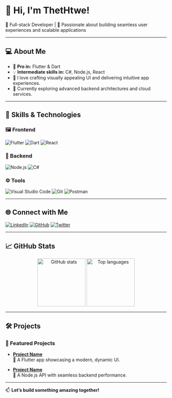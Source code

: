 # 👋 Hi, I'm ThetHtwe!

🎯 Full-stack Developer | 🚀 Passionate about building seamless user experiences and scalable applications

---

## 💻 About Me
- 🌟 **Pro in:** Flutter & Dart  
- 💡 **Intermediate skills in:** C#, Node.js, React  
- 💼 I love crafting visually appealing UI and delivering intuitive app experiences.  
- 🌱 Currently exploring advanced backend architectures and cloud services.  

---

## 🚀 Skills & Technologies

### 🖼️ Frontend
![Flutter](https://img.shields.io/badge/-Flutter-02569B?style=for-the-badge&logo=flutter&logoColor=white)
![Dart](https://img.shields.io/badge/-Dart-0175C2?style=for-the-badge&logo=dart&logoColor=white)
![React](https://img.shields.io/badge/-React-61DAFB?style=for-the-badge&logo=react&logoColor=white)

### 🔧 Backend
![Node.js](https://img.shields.io/badge/-Node.js-339933?style=for-the-badge&logo=node.js&logoColor=white)
![C#](https://img.shields.io/badge/-C%23-239120?style=for-the-badge&logo=csharp&logoColor=white)

### ⚙️ Tools
![Visual Studio Code](https://img.shields.io/badge/-VS%20Code-007ACC?style=for-the-badge&logo=visual-studio-code&logoColor=white)
![Git](https://img.shields.io/badge/-Git-F05032?style=for-the-badge&logo=git&logoColor=white)
![Postman](https://img.shields.io/badge/-Postman-FF6C37?style=for-the-badge&logo=postman&logoColor=white)

---

## 🌐 Connect with Me
[![LinkedIn](https://img.shields.io/badge/-LinkedIn-0A66C2?style=for-the-badge&logo=linkedin&logoColor=white)](https://linkedin.com/in/thet-htwe-a2619331a)
[![GitHub](https://img.shields.io/badge/-GitHub-181717?style=for-the-badge&logo=github&logoColor=white)](https://github.com/thethtwe-dev)
[![Twitter](https://img.shields.io/badge/-Twitter-1DA1F2?style=for-the-badge&logo=twitter&logoColor=white)](https://twitter.com/thethtwe-dev)

---

## 📈 GitHub Stats
<p align="center">
  <img src="https://github-readme-stats.vercel.app/api?username=thethtwe-dev&show_icons=true&theme=radical" alt="GitHub stats" height="150" />
  <img src="https://github-readme-stats.vercel.app/api/top-langs/?username=thethtwe-dev&layout=compact&theme=radical" alt="Top languages" height="150" />
</p>

---

## 🛠️ Projects

### 🌟 Featured Projects
- **[Project Name](https://github.com/thethtwe-dev/flutter-crud-advanced)**  
  🚀 A Flutter app showcasing a modern, dynamic UI.

- **[Project Name](https://github.com/thethtwe-dev/node-crud-api)**  
  🔧 A Node.js API with seamless backend performance.

---

📫 **Let’s build something amazing together!**

